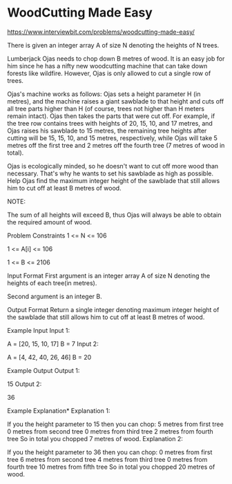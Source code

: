 # WoodCutting Made Easy

https://www.interviewbit.com/problems/woodcutting-made-easy/


There is given an integer array A of size N denoting the heights of N trees.

Lumberjack Ojas needs to chop down B metres of wood. It is an easy job for him since he has a nifty new woodcutting machine that can take down forests like wildfire. However, Ojas is only allowed to cut a single row of trees.

Ojas's machine works as follows: Ojas sets a height parameter H (in metres), and the machine raises a giant sawblade to that height and cuts off all tree parts higher than H (of course, trees not higher than H meters remain intact). Ojas then takes the parts that were cut off. For example, if the tree row contains trees with heights of 20, 15, 10, and 17 metres, and Ojas raises his sawblade to 15 metres, the remaining tree heights after cutting will be 15, 15, 10, and 15 metres, respectively, while Ojas will take 5 metres off the first tree and 2 metres off the fourth tree (7 metres of wood in total).

Ojas is ecologically minded, so he doesn't want to cut off more wood than necessary. That's why he wants to set his sawblade as high as possible. Help Ojas find the maximum integer height of the sawblade that still allows him to cut off at least B metres of wood.

NOTE:

The sum of all heights will exceed B, thus Ojas will always be able to obtain the required amount of wood.


Problem Constraints
1 <= N <= 106

1 <= A[i] <= 106

1 <= B <= 2106



Input Format
First argument is an integer array A of size N denoting the heights of each tree(in metres).

Second argument is an integer B.



Output Format
Return a single integer denoting maximum integer height of the sawblade that still allows him to cut off at least B metres of wood.



Example Input
Input 1:

 A = [20, 15, 10, 17]
 B = 7
Input 2:

 A = [4, 42, 40, 26, 46]
 B = 20


Example Output
Output 1:

 15
Output 2:

 36


Example Explanation*
Explanation 1:

 If you the height parameter to 15 then you can chop:
  5 metres from first tree
  0 metres from second tree
  0 metres from third tree
  2 metres from fourth tree
  So in total you chopped 7 metres of wood.
Explanation 2:

 If you the height parameter to 36 then you can chop:
  0 metres from first tree
  6 metres from second tree
  4 metres from third tree
  0 metres from fourth tree
  10 metres from fifth tree
  So in total you chopped 20 metres of wood.
